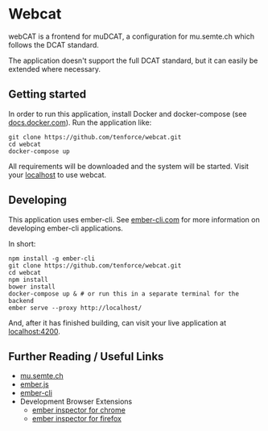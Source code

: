 # Webcat

webCAT is a frontend for muDCAT, a configuration for mu.semte.ch which follows
the DCAT standard.

The application doesn't support the full DCAT standard, but it can easily be
extended where necessary.

## Getting started

In order to run this application, install Docker and docker-compose (see
[docs.docker.com](http://docs.docker.com/)).  Run the application like:

    git clone https://github.com/tenforce/webcat.git
    cd webcat
    docker-compose up

All requirements will be downloaded and the system will be started.  Visit your
[localhost](http://localhost) to use webcat.

## Developing

This application uses ember-cli.  See [ember-cli.com](http://ember-cli.com) for
more information on developing ember-cli applications.

In short:

    npm install -g ember-cli
    git clone https://github.com/tenforce/webcat.git
    cd webcat
    npm install
    bower install
    docker-compose up & # or run this in a separate terminal for the backend
    ember serve --proxy http://localhost/

And, after it has finished building, can visit your live application at
[localhost:4200](http://localhost:4200).


## Further Reading / Useful Links

* [mu.semte.ch](http://mu.semte.ch/)
* [ember.js](http://emberjs.com/)
* [ember-cli](http://www.ember-cli.com/)
* Development Browser Extensions
  * [ember inspector for chrome](https://chrome.google.com/webstore/detail/ember-inspector/bmdblncegkenkacieihfhpjfppoconhi)
  * [ember inspector for firefox](https://addons.mozilla.org/en-US/firefox/addon/ember-inspector/)

